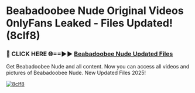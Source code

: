 # Beabadoobee Nude Original Videos 0nlyFans Leaked - Files Updated! (8clf8)

<h3>🔴 CLICK HERE 🌐==►► <a href="https://tinyurl.com/5h6xmrr3" rel="nofollow">Beabadoobee Nude Updated Files</a></h3>

Get Beabadoobee Nude and all content. Now you can access all videos and pictures of Beabadoobee Nude. New Updated Files 2025!

[![8clf8](https://i.imgur.com/KVD873Z.gif)](https://tinyurl.com/5h6xmrr3)
